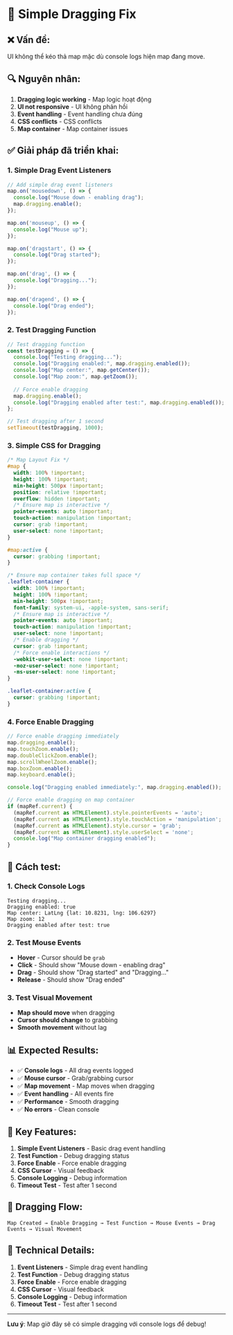 # 🎯 Simple Dragging Fix

## ❌ **Vấn đề:**
UI không thể kéo thả map mặc dù console logs hiện map đang move.

## 🔍 **Nguyên nhân:**
1. **Dragging logic working** - Map logic hoạt động
2. **UI not responsive** - UI không phản hồi
3. **Event handling** - Event handling chưa đúng
4. **CSS conflicts** - CSS conflicts
5. **Map container** - Map container issues

## ✅ **Giải pháp đã triển khai:**

### 1. **Simple Drag Event Listeners**
```typescript
// Add simple drag event listeners
map.on('mousedown', () => {
  console.log("Mouse down - enabling drag");
  map.dragging.enable();
});

map.on('mouseup', () => {
  console.log("Mouse up");
});

map.on('dragstart', () => {
  console.log("Drag started");
});

map.on('drag', () => {
  console.log("Dragging...");
});

map.on('dragend', () => {
  console.log("Drag ended");
});
```

### 2. **Test Dragging Function**
```typescript
// Test dragging function
const testDragging = () => {
  console.log("Testing dragging...");
  console.log("Dragging enabled:", map.dragging.enabled());
  console.log("Map center:", map.getCenter());
  console.log("Map zoom:", map.getZoom());
  
  // Force enable dragging
  map.dragging.enable();
  console.log("Dragging enabled after test:", map.dragging.enabled());
};

// Test dragging after 1 second
setTimeout(testDragging, 1000);
```

### 3. **Simple CSS for Dragging**
```css
/* Map Layout Fix */
#map {
  width: 100% !important;
  height: 100% !important;
  min-height: 500px !important;
  position: relative !important;
  overflow: hidden !important;
  /* Ensure map is interactive */
  pointer-events: auto !important;
  touch-action: manipulation !important;
  cursor: grab !important;
  user-select: none !important;
}

#map:active {
  cursor: grabbing !important;
}

/* Ensure map container takes full space */
.leaflet-container {
  width: 100% !important;
  height: 100% !important;
  min-height: 500px !important;
  font-family: system-ui, -apple-system, sans-serif;
  /* Ensure map is interactive */
  pointer-events: auto !important;
  touch-action: manipulation !important;
  user-select: none !important;
  /* Enable dragging */
  cursor: grab !important;
  /* Force enable interactions */
  -webkit-user-select: none !important;
  -moz-user-select: none !important;
  -ms-user-select: none !important;
}

.leaflet-container:active {
  cursor: grabbing !important;
}
```

### 4. **Force Enable Dragging**
```typescript
// Force enable dragging immediately
map.dragging.enable();
map.touchZoom.enable();
map.doubleClickZoom.enable();
map.scrollWheelZoom.enable();
map.boxZoom.enable();
map.keyboard.enable();

console.log("Dragging enabled immediately:", map.dragging.enabled());

// Force enable dragging on map container
if (mapRef.current) {
  (mapRef.current as HTMLElement).style.pointerEvents = 'auto';
  (mapRef.current as HTMLElement).style.touchAction = 'manipulation';
  (mapRef.current as HTMLElement).style.cursor = 'grab';
  (mapRef.current as HTMLElement).style.userSelect = 'none';
  console.log("Map container dragging enabled");
}
```

## 🚀 **Cách test:**

### 1. **Check Console Logs**
```
Testing dragging...
Dragging enabled: true
Map center: LatLng {lat: 10.8231, lng: 106.6297}
Map zoom: 12
Dragging enabled after test: true
```

### 2. **Test Mouse Events**
- **Hover** - Cursor should be `grab`
- **Click** - Should show "Mouse down - enabling drag"
- **Drag** - Should show "Drag started" and "Dragging..."
- **Release** - Should show "Drag ended"

### 3. **Test Visual Movement**
- **Map should move** when dragging
- **Cursor should change** to grabbing
- **Smooth movement** without lag

## 📊 **Expected Results:**

- ✅ **Console logs** - All drag events logged
- ✅ **Mouse cursor** - Grab/grabbing cursor
- ✅ **Map movement** - Map moves when dragging
- ✅ **Event handling** - All events fire
- ✅ **Performance** - Smooth dragging
- ✅ **No errors** - Clean console

## 🔧 **Key Features:**

1. **Simple Event Listeners** - Basic drag event handling
2. **Test Function** - Debug dragging status
3. **Force Enable** - Force enable dragging
4. **CSS Cursor** - Visual feedback
5. **Console Logging** - Debug information
6. **Timeout Test** - Test after 1 second

## 🎯 **Dragging Flow:**

```
Map Created → Enable Dragging → Test Function → Mouse Events → Drag Events → Visual Movement
```

## 🔧 **Technical Details:**

1. **Event Listeners** - Simple drag event handling
2. **Test Function** - Debug dragging status
3. **Force Enable** - Force enable dragging
4. **CSS Cursor** - Visual feedback
5. **Console Logging** - Debug information
6. **Timeout Test** - Test after 1 second

---

**Lưu ý**: Map giờ đây sẽ có simple dragging với console logs để debug!
